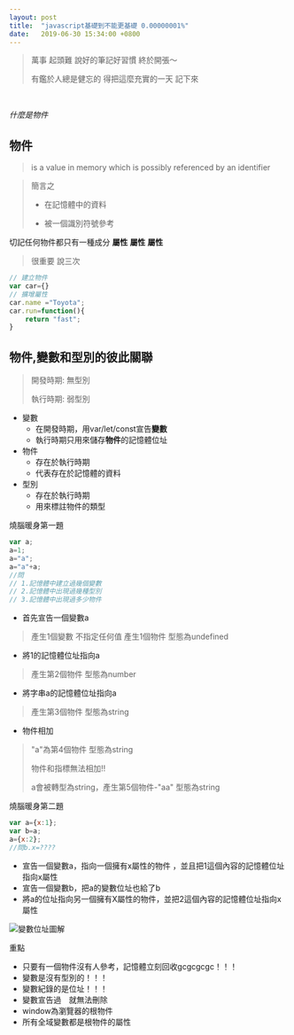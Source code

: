 ```yaml
---
layout: post
title:  "javascript基礎到不能更基礎 0.00000001%"
date:   2019-06-30 15:34:00 +0800
---
```




> 萬事 起頭難  說好的筆記好習慣 終於開張～
>
> 有鑑於人總是健忘的 得把這麼充實的一天 記下來　

​	 

*什麼是物件* 



## 物件

> is a value in memory which is possibly referenced by an identifier

> 簡言之 
>
> - 在記憶體中的資料
>
> - 被一個識別符號參考



切記任何物件都只有一種成分 **屬性**  **屬性** **屬性**

> 很重要 說三次



```javascript
// 建立物件
var car={} 
// 擴增屬性
car.name ="Toyota"; 
car.run=function(){
    return "fast";
}
```



## 物件,變數和型別的彼此關聯

> 開發時期: 無型別
>
> 執行時期: 弱型別

- 變數
  - 在開發時期，用var/let/const宣告**變數** 
  - 執行時期只用來儲存**物件**的記憶體位址
- 物件
  - 存在於執行時期
  - 代表存在於記憶體的資料
- 型別
  - 存在於執行時期
  - 用來標註物件的類型



燒腦暖身第一題

```javascript
var a;
a=1;
a="a";
a="a"+a;
//問
// 1.記憶體中建立過幾個變數
// 2.記憶體中出現過幾種型別
// 3.記憶體中出現過多少物件
```

- 首先宣告一個變數a 

> 產生1個變數 不指定任何值  產生1個物件 型態為undefined

- 將1的記憶體位址指向a

> 產生第2個物件 型態為number

- 將字串a的記憶體位址指向a

> 產生第3個物件 型態為string

- 物件相加

> "a"為第4個物件 型態為string 
>
> 物件和指標無法相加!!
>
> a會被轉型為string，產生第5個物件-"aa" 型態為string 





燒腦暖身第二題

```javascript
var a={x:1};
var b=a;
a={x:2};
//問b.x=????
```

- 宣告一個變數a，指向一個擁有x屬性的物件 ，並且把1這個內容的記憶體位址指向x屬性
- 宣告一個變數b，把a的變數位址也給了b
- 將a的位址指向另一個擁有X屬性的物件，並把2這個內容的記憶體位址指向x屬性

![變數位址圖解](https://imgur.com/OffzzqO.jpg)







重點

- 只要有一個物件沒有人參考，記憶體立刻回收gcgcgcgc！！！
- 變數是沒有型別的！！！
- 變數紀錄的是位址！！！
- 變數宣告過　就無法刪除
- window為瀏覽器的根物件
- 所有全域變數都是根物件的屬性

